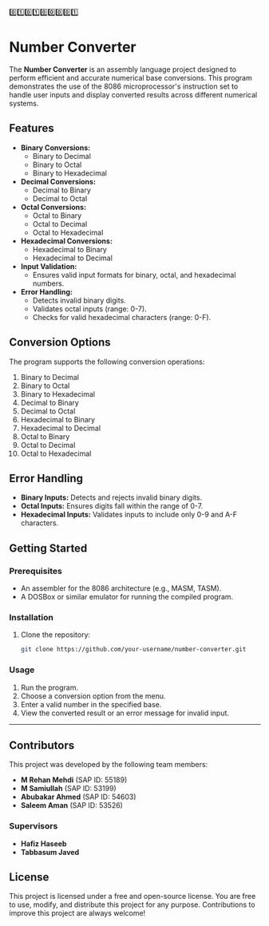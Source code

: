 0️⃣1️⃣0️⃣1️⃣0️⃣0️⃣0️⃣0️⃣1️⃣
# Number Converter

The **Number Converter** is an assembly language project designed to perform efficient and accurate numerical base conversions. This program demonstrates the use of the 8086 microprocessor's instruction set to handle user inputs and display converted results across different numerical systems. 

## Features

- **Binary Conversions:**
  - Binary to Decimal
  - Binary to Octal
  - Binary to Hexadecimal
- **Decimal Conversions:**
  - Decimal to Binary
  - Decimal to Octal
- **Octal Conversions:**
  - Octal to Binary
  - Octal to Decimal
  - Octal to Hexadecimal
- **Hexadecimal Conversions:**
  - Hexadecimal to Binary
  - Hexadecimal to Decimal
- **Input Validation:**
  - Ensures valid input formats for binary, octal, and hexadecimal numbers.
- **Error Handling:**
  - Detects invalid binary digits.
  - Validates octal inputs (range: 0-7).
  - Checks for valid hexadecimal characters (range: 0-F).

## Conversion Options

The program supports the following conversion operations:
1. Binary to Decimal
2. Binary to Octal
3. Binary to Hexadecimal
4. Decimal to Binary
5. Decimal to Octal
6. Hexadecimal to Binary
7. Hexadecimal to Decimal
8. Octal to Binary
9. Octal to Decimal
10. Octal to Hexadecimal

## Error Handling

- **Binary Inputs:** Detects and rejects invalid binary digits.
- **Octal Inputs:** Ensures digits fall within the range of 0-7.
- **Hexadecimal Inputs:** Validates inputs to include only 0-9 and A-F characters.

## Getting Started

### Prerequisites
- An assembler for the 8086 architecture (e.g., MASM, TASM).
- A DOSBox or similar emulator for running the compiled program.

### Installation
1. Clone the repository:
   ```bash
   git clone https://github.com/your-username/number-converter.git
### Usage

1. Run the program.
2. Choose a conversion option from the menu.
3. Enter a valid number in the specified base.
4. View the converted result or an error message for invalid input.

---

## Contributors

This project was developed by the following team members:

- **M Rehan Mehdi** (SAP ID: 55189)  
- **M Samiullah** (SAP ID: 53199)  
- **Abubakar Ahmed** (SAP ID: 54603)  
- **Saleem Aman** (SAP ID: 53526)  

### Supervisors

- **Hafiz Haseeb**  
- **Tabbasum Javed**

## License

This project is licensed under a free and open-source license. You are free to use, modify, and distribute this project for any purpose. Contributions to improve this project are always welcome!
